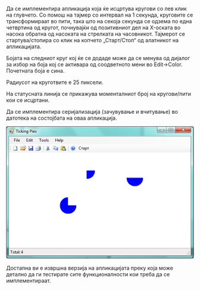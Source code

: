 Да се имплементира апликација која ќе исцртува кругови со лев клик на глувчето. Со помош на тајмер со интервал на 1 секунда, круговите се трансформираат во пити, така што на секоја секунда се одзема по една четвртина од кругот, почнувајќи од позитивниот дел на X-оската во насока обратна од насоката на стрелката на часовникот. Тајмерот се стартува/стопира со клик на копчето „Старт/Стоп“ од алатникот на апликацијата.

Бојата на следниот круг кој ќе се додаде може да се менува од дијалог за избор на боја кој се активара од соодветното мени во Edit->Color. Почетната боја е сина.

Радиусот на круготвите е 25 пиксели.

На статусната линија се прикажува моменталниот број на кругови/пити кои се исцртани.

Да се имплементира серијализација (зачувување и вчитување) во датотека на состојбата на оваа апликација.

![Изглед на апликацијата](pies.PNG)
 
Достапна ви е извршна верзија на апликацијата преку која може детално да ги тестирате сите функционалности кои треба да се имплементираат.
